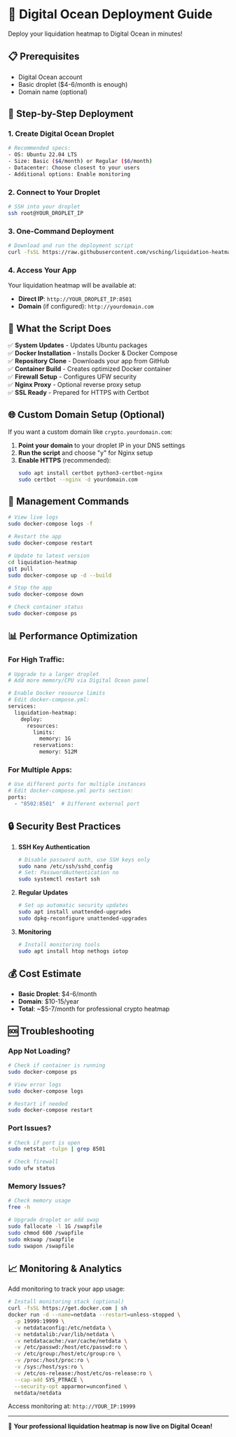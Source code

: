 # 🚀 Digital Ocean Deployment Guide

Deploy your liquidation heatmap to Digital Ocean in minutes!

## 📋 Prerequisites

- Digital Ocean account
- Basic droplet ($4-6/month is enough)
- Domain name (optional)

## 🔧 Step-by-Step Deployment

### 1. Create Digital Ocean Droplet

```bash
# Recommended specs:
- OS: Ubuntu 22.04 LTS
- Size: Basic ($4/month) or Regular ($6/month)
- Datacenter: Choose closest to your users
- Additional options: Enable monitoring
```

### 2. Connect to Your Droplet

```bash
# SSH into your droplet
ssh root@YOUR_DROPLET_IP
```

### 3. One-Command Deployment

```bash
# Download and run the deployment script
curl -fsSL https://raw.githubusercontent.com/vsching/liquidation-heatmap/main/deploy-digitalocean.sh | bash
```

### 4. Access Your App

Your liquidation heatmap will be available at:
- **Direct IP**: `http://YOUR_DROPLET_IP:8501`
- **Domain** (if configured): `http://yourdomain.com`

## 🎯 What the Script Does

✅ **System Updates** - Updates Ubuntu packages  
✅ **Docker Installation** - Installs Docker & Docker Compose  
✅ **Repository Clone** - Downloads your app from GitHub  
✅ **Container Build** - Creates optimized Docker container  
✅ **Firewall Setup** - Configures UFW security  
✅ **Nginx Proxy** - Optional reverse proxy setup  
✅ **SSL Ready** - Prepared for HTTPS with Certbot  

## 🌐 Custom Domain Setup (Optional)

If you want a custom domain like `crypto.yourdomain.com`:

1. **Point your domain** to your droplet IP in your DNS settings
2. **Run the script** and choose "y" for Nginx setup
3. **Enable HTTPS** (recommended):
   ```bash
   sudo apt install certbot python3-certbot-nginx
   sudo certbot --nginx -d yourdomain.com
   ```

## 🔧 Management Commands

```bash
# View live logs
sudo docker-compose logs -f

# Restart the app
sudo docker-compose restart

# Update to latest version
cd liquidation-heatmap
git pull
sudo docker-compose up -d --build

# Stop the app
sudo docker-compose down

# Check container status
sudo docker-compose ps
```

## 📊 Performance Optimization

### For High Traffic:
```bash
# Upgrade to a larger droplet
# Add more memory/CPU via Digital Ocean panel

# Enable Docker resource limits
# Edit docker-compose.yml:
services:
  liquidation-heatmap:
    deploy:
      resources:
        limits:
          memory: 1G
        reservations:
          memory: 512M
```

### For Multiple Apps:
```bash
# Use different ports for multiple instances
# Edit docker-compose.yml ports section:
ports:
  - "8502:8501"  # Different external port
```

## 🔒 Security Best Practices

1. **SSH Key Authentication**
   ```bash
   # Disable password auth, use SSH keys only
   sudo nano /etc/ssh/sshd_config
   # Set: PasswordAuthentication no
   sudo systemctl restart ssh
   ```

2. **Regular Updates**
   ```bash
   # Set up automatic security updates
   sudo apt install unattended-upgrades
   sudo dpkg-reconfigure unattended-upgrades
   ```

3. **Monitoring**
   ```bash
   # Install monitoring tools
   sudo apt install htop nethogs iotop
   ```

## 💰 Cost Estimate

- **Basic Droplet**: $4-6/month
- **Domain**: $10-15/year  
- **Total**: ~$5-7/month for professional crypto heatmap

## 🆘 Troubleshooting

### App Not Loading?
```bash
# Check if container is running
sudo docker-compose ps

# View error logs
sudo docker-compose logs

# Restart if needed
sudo docker-compose restart
```

### Port Issues?
```bash
# Check if port is open
sudo netstat -tulpn | grep 8501

# Check firewall
sudo ufw status
```

### Memory Issues?
```bash
# Check memory usage
free -h

# Upgrade droplet or add swap
sudo fallocate -l 1G /swapfile
sudo chmod 600 /swapfile
sudo mkswap /swapfile
sudo swapon /swapfile
```

## 📈 Monitoring & Analytics

Add monitoring to track your app usage:

```bash
# Install monitoring stack (optional)
curl -fsSL https://get.docker.com | sh
docker run -d --name=netdata --restart=unless-stopped \
  -p 19999:19999 \
  -v netdataconfig:/etc/netdata \
  -v netdatalib:/var/lib/netdata \
  -v netdatacache:/var/cache/netdata \
  -v /etc/passwd:/host/etc/passwd:ro \
  -v /etc/group:/host/etc/group:ro \
  -v /proc:/host/proc:ro \
  -v /sys:/host/sys:ro \
  -v /etc/os-release:/host/etc/os-release:ro \
  --cap-add SYS_PTRACE \
  --security-opt apparmor=unconfined \
  netdata/netdata
```

Access monitoring at: `http://YOUR_IP:19999`

---

🎉 **Your professional liquidation heatmap is now live on Digital Ocean!**